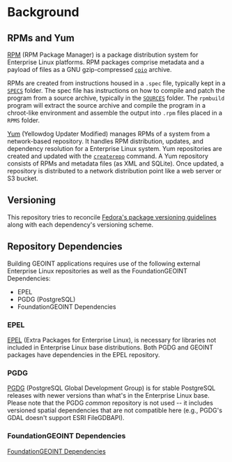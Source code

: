 # Background

## RPMs and Yum

[RPM](http://rpm.org) (RPM Package Manager) is a package distribution system for
Enterprise Linux platforms.  RPM packages comprise metadata and a payload of files
as a GNU gzip-compressed [`cpio`](https://en.wikipedia.org/wiki/Cpio) archive.

RPMs are created from instructions housed in a `.spec` file, typically kept
in a [`SPECS`](../SPECS) folder.  The spec file has instructions on how to
compile and patch the program from a source archive, typically in the
[`SOURCES`](../SOURCES) folder.  The `rpmbuild` program will extract the
source archive and compile the program in a chroot-like environment and
assemble the output into `.rpm` files placed in a `RPMS` folder.

[Yum](http://yum.baseurl.org/) (Yellowdog Updater Modified) manages RPMs of
a system from a network-based repository.  It handles RPM distribution,
updates, and dependency resolution for a Enterprise Linux system.  Yum
repositories are created and updated with the
[`createrepo`](http://createrepo.baseurl.org/) command.  A Yum repository
consists of RPMs and metadata files (as XML and SQLite).  Once updated,
a repository is distributed to a network distribution point like a
web server or S3 bucket.

## Versioning

This repository tries to reconcile [Fedora's package versioning guidelines](https://docs.fedoraproject.org/en-US/packaging-guidelines/Versioning/)
along with each dependency's versioning scheme.

## Repository Dependencies

Building GEOINT applications requires use of the following external Enterprise
Linux repositories as well as the FoundationGEOINT Dependencies:

* EPEL
* PGDG (PostgreSQL)
* FoundationGEOINT Dependencies

### EPEL

[EPEL](https://fedoraproject.org/wiki/EPEL) (Extra Packages for Enterprise Linux),
is necessary for libraries not included in Enterprise Linux base distributions.
Both PGDG and GEOINT packages have dependencies in the EPEL repository.

### PGDG

[PGDG](https://yum.postgresql.org/) (PostgreSQL Global Development Group) is
for stable PostgreSQL releases with newer versions than what's in the
Enterprise Linux base.  Please note that the PGDG *common* repository is
not used -- it includes versioned spatial dependencies that are not
compatible here (e.g., PGDG's GDAL doesn't support ESRI FileGDBAPI).


### FoundationGEOINT Dependencies

[FoundationGEOINT Dependencies](https://github.com/radiant-maxar/geoint-deps)
